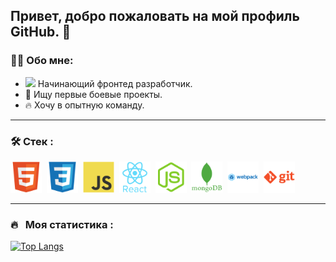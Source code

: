 ## Привет, добро пожаловать на мой профиль GitHub. 👋

### :man_technologist: Обо мне:
  <ul>
  <li> <img src="https://media.giphy.com/media/WUlplcMpOCEmTGBtBW/giphy.gif" width="30"> Начинающий фронтед разработчик. </li>
  <li>  🎯 Ищу первые боевые проекты. </li>
  <li>  🔥 Хочу в опытную команду. </li>
  </ul>
  
---

### :hammer_and_wrench: Стек :

<div>
  <img src="https://github.com/devicons/devicon/blob/master/icons/html5/html5-original.svg" title="html"  alt="html" width="50" height="50"/>&nbsp;
  <img src="https://github.com/devicons/devicon/blob/master/icons/css3/css3-original.svg" title="css"  alt="css" width="50" height="50"/>&nbsp;
  <img src="https://github.com/devicons/devicon/blob/master/icons/javascript/javascript-original.svg" title="javascript"  alt="webpack" width="50" height="50"/>&nbsp;
  <img src="https://github.com/devicons/devicon/blob/master/icons/react/react-original-wordmark.svg" title="react"  alt="react" width="50" height="50"/>&nbsp;
  <img src="https://github.com/devicons/devicon/blob/master/icons/nodejs/nodejs-original.svg" title="node" alt="node" width="50" height="50"/>&nbsp;
  <img src="https://github.com/devicons/devicon/blob/master/icons/mongodb/mongodb-plain-wordmark.svg" title="mongodb" alt="mongodb" width="50" height="50" bgcolor = orange/>&nbsp;
  <img src="https://github.com/devicons/devicon/blob/master/icons/webpack/webpack-original-wordmark.svg" title="webpack"  alt="webpack" width="50" height="50"/>&nbsp;
  <img src="https://github.com/devicons/devicon/blob/master/icons/git/git-plain-wordmark.svg" title="git"  alt="git" width="50" height="50"/>&nbsp;
</div>

---

### 🔥 &nbsp; Моя статистика :
[![Top Langs](https://github-readme-stats.vercel.app/api/top-langs/?username=GlebZhdanov&layout=compact&theme=vision-friendly-dark)](https://github.com/anuraghazra/github-readme-stats)
